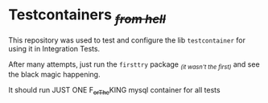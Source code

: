 # Testcontainers *<sub>~~from hell~~</sub>*

This repository was used to test and configure the lib `testcontainer` for using it in Integration Tests.


After many attempts, just run the `firsttry` package *<sub>(it wasn't the first)</sub>* and see the black magic happening.

It should run JUST ONE F<sub>~~orThe~~</sub>KING mysql container for all tests
